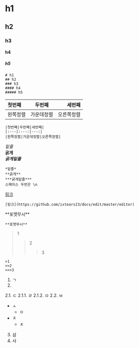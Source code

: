 
# h1
## h2
### h3
#### h4
##### h5

~~~
# h1
## h2
### h3
#### h4
##### h5
~~~


|첫번째|두번째|세번째|
|:---|:---:|---:|
|왼쪽정렬|가운데정렬|오른쪽정렬|

~~~
|첫번째|두번째|세번째|
|:---|:---:|---:|
|왼쪽정렬|가운데정렬|오른쪽정렬|
~~~


*밑줄*  
**굵게**  
***굵게밑줄***  

~~~
*밑줄*  
**굵게**  
***굵게밑줄***
스페이스 두번은 \n
~~~

[링크](https://github.com/ixtears23/docs/edit/master/editor)  
~~~
[링크](https://github.com/ixtears23/docs/edit/master/editor)
~~~

\*\*포맷무시**
~~~
**포맷무시**
~~~


>1
>>2
>>>3

~~~
>1
>>2
>>>3
~~~


1. ㄱ
2. 
  2.1. ㄷ
    2.1.1. ㄹ
    2.1.2. ㅁ
  2.2. ㅂ
  - ㅅ
    - ㅇ
  - ㅈ
    - ㅊ
3. 삼
4. 사


